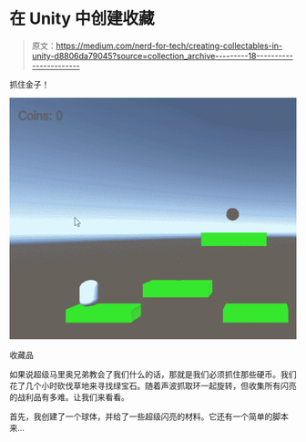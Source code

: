 # 在 Unity 中创建收藏

> 原文：<https://medium.com/nerd-for-tech/creating-collectables-in-unity-d8806da79045?source=collection_archive---------18----------------------->

抓住金子！

![](img/a8219607328bdb03edae4558289c4695.png)

收藏品

如果说超级马里奥兄弟教会了我们什么的话，那就是我们必须抓住那些硬币。我们花了几个小时砍伐草地来寻找绿宝石。随着声波抓取环一起旋转，但收集所有闪亮的战利品有多难。让我们来看看。

首先，我创建了一个球体，并给了一些超级闪亮的材料。它还有一个简单的脚本来…